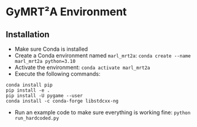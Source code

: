 # GyMRT²A Environment

## Installation

- Make sure Conda is installed
- Create a Conda environment named `marl_mrt2a`: `conda create --name marl_mrt2a python=3.10`
- Activate the environment: `conda activate marl_mrt2a`
- Execute the following commands:

```
conda install pip
pip install -e .
pip install -U pygame --user
conda install -c conda-forge libstdcxx-ng
```

- Run an example code to make sure everything is working fine: `python run_hardcoded.py`